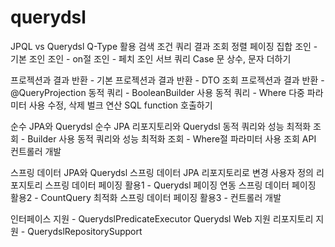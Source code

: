 # querydsl
 
JPQL vs Querydsl
Q-Type 활용
검색 조건 쿼리
결과 조회
정렬
페이징
집합
조인 - 기본 조인
조인 - on절
조인 - 페치 조인
서브 쿼리
Case 문
상수, 문자 더하기

프로젝션과 결과 반환 - 기본
프로젝션과 결과 반환 - DTO 조회
프로젝션과 결과 반환 - @QueryProjection
동적 쿼리 - BooleanBuilder 사용
동적 쿼리 - Where 다중 파라미터 사용 
수정, 삭제 벌크 연산
SQL function 호출하기

순수 JPA와 Querydsl
순수 JPA 리포지토리와 Querydsl
동적 쿼리와 성능 최적화 조회 - Builder 사용
동적 쿼리와 성능 최적화 조회 - Where절 파라미터 사용
조회 API 컨트롤러 개발

스프링 데이터 JPA와 Querydsl
스프링 데이터 JPA 리포지토리로 변경
사용자 정의 리포지토리
스프링 데이터 페이징 활용1 - Querydsl 페이징 연동
스프링 데이터 페이징 활용2 - CountQuery 최적화
스프링 데이터 페이징 활용3 - 컨트롤러 개발

인터페이스 지원 - QuerydslPredicateExecutor
Querydsl Web 지원 
리포지토리 지원 - QuerydslRepositorySupport
